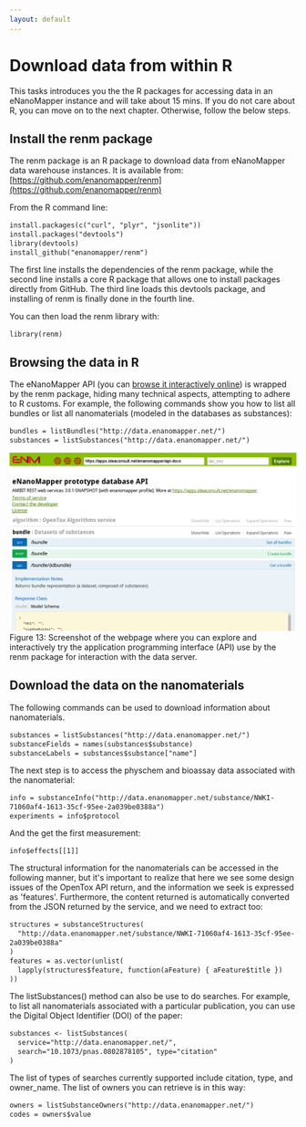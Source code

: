 ```yaml
---
layout: default
---
```


# Download data from within R

This tasks introduces you the the R packages for accessing data in an eNanoMapper instance and
will take about 15 mins. If you do not care about R, you can move on to the next chapter.
Otherwise, follow the below steps.

## Install the renm package 

The renm package is an R package to download data from eNanoMapper data warehouse instances.
It is available from: [https://github.com/enanomapper/renm](https://github.com/enanomapper/renm)

From the R command line:

```{r}
install.packages(c("curl", "plyr", "jsonlite"))
install.packages("devtools")
library(devtools)
install_github("enanomapper/renm")
```

The first line installs the dependencies of the renm package, while the second line installs a core R  package that allows one to install packages directly from GitHub. The third line loads this devtools package, and installing of renm is finally done in the fourth line.

You can then load the renm library with:

```{r}
library(renm)
```
## Browsing the data in R

The eNanoMapper API (you can [browse it interactively online](http://enanomapper.github.io/API/))
is wrapped by the renm package, hiding many technical aspects, attempting to adhere to R customs.
For example, the following commands show you how to list all bundles or list all nanomaterials
(modeled in the databases as substances):

```{r}
bundles = listBundles("http://data.enanomapper.net/")
substances = listSubstances("http://data.enanomapper.net/")
```

![Online API documentation](media/image17.png)
Figure 13: Screenshot of the webpage where you can explore and interactively try the application programming interface (API) use by the renm package for interaction with the data server.

## Download the data on the nanomaterials

The following commands can be used to download information about nanomaterials.

```{r}
substances = listSubstances("http://data.enanomapper.net/")
substanceFields = names(substances$substance)
substanceLabels = substances$substance["name"]
```

The next step is to access the physchem and bioassay data associated with the nanomaterial:

```{r}
info = substanceInfo("http://data.enanomapper.net/substance/NWKI-71060af4-1613-35cf-95ee-2a039be0388a")
experiments = info$protocol
```

And the get the first measurement:

```{r}
info$effects[[1]]
```

The structural information for the nanomaterials can be accessed in the following manner, but it's important to realize that here we see some design issues of the OpenTox API return, and the information we seek is expressed as 'features'. Furthermore, the content returned is automatically converted from the JSON returned by the service, and we need to extract too:

```{r}
structures = substanceStructures(
  "http://data.enanomapper.net/substance/NWKI-71060af4-1613-35cf-95ee-2a039be0388a"
)
features = as.vector(unlist(
  lapply(structures$feature, function(aFeature) { aFeature$title })
))
```

The listSubstances() method can also be use to do searches. For example, to list
all nanomaterials associated with a particular publication, you can use the
Digital Object Identifier (DOI) of the paper:

```{r}
substances <- listSubstances(
  service="http://data.enanomapper.net/",
  search="10.1073/pnas.0802878105", type="citation"
)
```

The list of types of searches currently supported include citation, type, and
owner_name. The list of owners you can retrieve is in this way:

```{r}
owners = listSubstanceOwners("http://data.enanomapper.net/")
codes = owners$value
```
